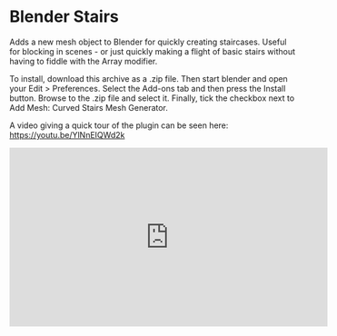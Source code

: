 # Blender Stairs

Adds a new mesh object to Blender for quickly creating staircases.  Useful for blocking in scenes - or just quickly making a flight of basic stairs without having to fiddle with the Array modifier.

To install, download this archive as a .zip file.  Then start blender and open your Edit > Preferences.  Select the Add-ons tab and then press the Install button.  Browse to the .zip file and select it.  Finally, tick the checkbox next to Add Mesh: Curved Stairs Mesh Generator.

A video giving a quick tour of the plugin can be seen here:
https://youtu.be/YlNnEIQWd2k 

<iframe width="560" height="315" src="https://www.youtube.com/embed/YlNnEIQWd2k" frameborder="0" allow="accelerometer; autoplay; encrypted-media; gyroscope; picture-in-picture" allowfullscreen></iframe>
